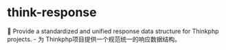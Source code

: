 # think-response
🤖 Provide a standardized and unified response data structure for Thinkphp projects. - 为 Thinkphp项目提供一个规范统一的响应数据结构。
